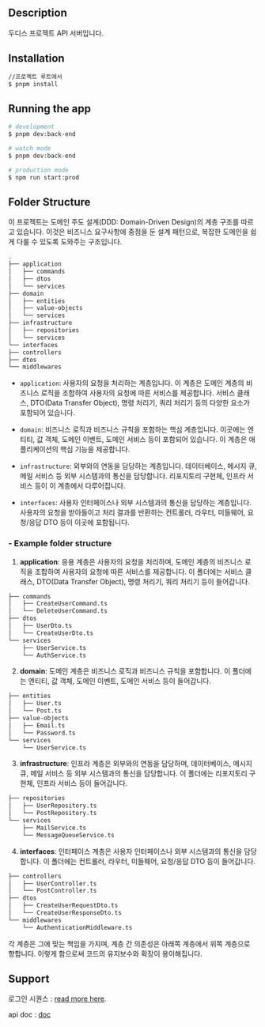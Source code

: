 ## Description

두디스 프로젝트 API 서버입니다.

## Installation

```bash
//프로젝트 루트에서
$ pnpm install
```

## Running the app

```bash
# development
$ pnpm dev:back-end

# watch mode
$ pnpm dev:back-end

# production mode
$ npm run start:prod
```



## Folder Structure 

이 프로젝트는 도메인 주도 설계(DDD: Domain-Driven Design)의 계층 구조를 따르고 있습니다. 이것은 비즈니스 요구사항에 중점을 둔 설계 패턴으로, 복잡한 도메인을 쉽게 다룰 수 있도록 도와주는 구조입니다.

```bash
.
├── application
│   ├── commands
│   ├── dtos
│   └── services
├── domain
│   ├── entities
│   ├── value-objects
│   └── services
├── infrastructure
│   ├── repositories
│   └── services
└── interfaces
├── controllers
├── dtos
└── middlewares

```

- `application`: 사용자의 요청을 처리하는 계층입니다. 이 계층은 도메인 계층의 비즈니스 로직을 조합하여 사용자의 요청에 따른 서비스를 제공합니다. 서비스 클래스, DTO(Data Transfer Object), 명령 처리기, 쿼리 처리기 등의 다양한 요소가 포함되어 있습니다.

- `domain`: 비즈니스 로직과 비즈니스 규칙을 포함하는 핵심 계층입니다. 이곳에는 엔티티, 값 객체, 도메인 이벤트, 도메인 서비스 등이 포함되어 있습니다. 이 계층은 애플리케이션의 핵심 기능을 제공합니다.

- `infrastructure`: 외부와의 연동을 담당하는 계층입니다. 데이터베이스, 메시지 큐, 메일 서비스 등 외부 시스템과의 통신을 담당합니다. 리포지토리 구현체, 인프라 서비스 등이 이 계층에서 다루어집니다.

- `interfaces`: 사용자 인터페이스나 외부 시스템과의 통신을 담당하는 계층입니다. 사용자의 요청을 받아들이고 처리 결과를 반환하는 컨트롤러, 라우터, 미들웨어, 요청/응답 DTO 등이 이곳에 포함됩니다.

### - Example folder structure

1. **application**: 응용 계층은 사용자의 요청을 처리하며, 도메인 계층의 비즈니스 로직을 조합하여 사용자의 요청에 따른 서비스를 제공합니다. 이 폴더에는 서비스 클래스, DTO(Data Transfer Object), 명령 처리기, 쿼리 처리기 등이 들어갑니다.

```bash
├── commands
│   ├── CreateUserCommand.ts
│   └── DeleteUserCommand.ts
├── dtos
│   ├── UserDto.ts
│   └── CreateUserDto.ts
└── services
    ├── UserService.ts
    └── AuthService.ts
```

2. **domain**: 도메인 계층은 비즈니스 로직과 비즈니스 규칙을 포함합니다. 이 폴더에는 엔티티, 값 객체, 도메인 이벤트, 도메인 서비스 등이 들어갑니다.

```bash
├── entities
│   ├── User.ts
│   └── Post.ts
├── value-objects
│   ├── Email.ts
│   └── Password.ts
└── services
    └── UserService.ts
```

3. **infrastructure**: 인프라 계층은 외부와의 연동을 담당하며, 데이터베이스, 메시지 큐, 메일 서비스 등 외부 시스템과의 통신을 담당합니다. 이 폴더에는 리포지토리 구현체, 인프라 서비스 등이 들어갑니다.

```bash
├── repositories
│   ├── UserRepository.ts
│   └── PostRepository.ts
└── services
    ├── MailService.ts
    └── MessageQueueService.ts
```

4. **interfaces**: 인터페이스 계층은 사용자 인터페이스나 외부 시스템과의 통신을 담당합니다. 이 폴더에는 컨트롤러, 라우터, 미들웨어, 요청/응답 DTO 등이 들어갑니다.

```bash
├── controllers
│   ├── UserController.ts
│   └── PostController.ts
├── dtos
│   ├── CreateUserRequestDto.ts
│   └── CreateUserResponseDto.ts
└── middlewares
    └── AuthenticationMiddleware.ts
```

각 계층은 그에 맞는 책임을 가지며, 계층 간 의존성은 아래쪽 계층에서 위쪽 계층으로 향합니다. 이렇게 함으로써 코드의 유지보수와 확장이 용이해집니다.


## Support

로그인 시퀀스 : [read more here](https://docs.google.com/presentation/d/e/2PACX-1vR9SYkIkXdMKt1jiBZ-KcU3rHpkAvCqYYoKhRTQwIjg9UO6sWmgU1yrMJuW67Cr69Tc82cSxxuOExsV/pub?start=false&loop=false&delayms=3000).

api doc : [doc](https://api.dothis.kr/docs)
